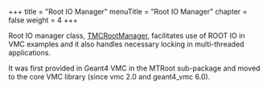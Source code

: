 +++
title = "Root IO Manager"
menuTitle = "Root IO Manager"
chapter = false
weight = 4
+++

Root IO manager class, [TMCRootManager](https://vmc-project.github.io/vmc/classTMCRootManager.html), facilitates use of ROOT IO in VMC examples and it also handles necessary locking in multi-threaded applications.

It was first provided in Geant4 VMC in the MTRoot sub-package and moved to the core VMC library (since vmc 2.0 and geant4_vmc 6.0). 
